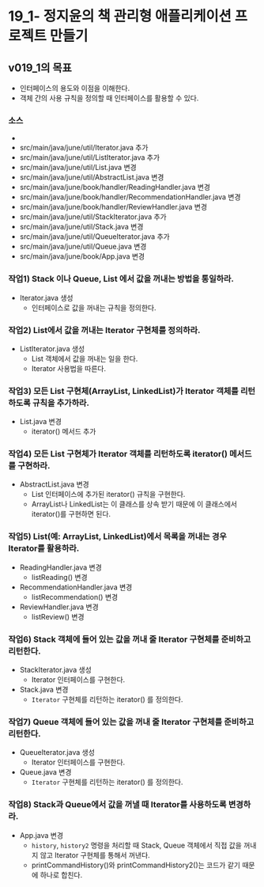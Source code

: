 # 19_1- 정지윤의 책 관리형 애플리케이션 프로젝트 만들기

## v019_1의 목표

- 인터페이스의 용도와 이점을 이해한다.
- 객체 간의 사용 규칙을 정의할 때 인터페이스를 활용할 수 있다.

### 소스 

-
- src/main/java/june/util/Iterator.java 추가
- src/main/java/june/util/ListIterator.java 추가
- src/main/java/june/util/List.java 변경
- src/main/java/june/util/AbstractList.java 변경
- src/main/java/june/book/handler/ReadingHandler.java 변경
- src/main/java/june/book/handler/RecommendationHandler.java 변경
- src/main/java/june/book/handler/ReviewHandler.java 변경
- src/main/java/june/util/StackIterator.java 추가
- src/main/java/june/util/Stack.java 변경
- src/main/java/june/util/QueueIterator.java 추가
- src/main/java/june/util/Queue.java 변경
- src/main/java/june/book/App.java 변경



### 작업1) Stack 이나 Queue, List 에서 값을 꺼내는 방법을 통일하라.

- Iterator.java 생성
    - 인터페이스로 값을 꺼내는 규칙을 정의한다.
    
    
### 작업2) List에서 값을 꺼내는 Iterator 구현체를 정의하라.

- ListIterator.java 생성
    - List 객체에서 값을 꺼내는 일을 한다.
    - Iterator 사용법을 따른다.
  
### 작업3) 모든 List 구현체(ArrayList, LinkedList)가 Iterator 객체를 리턴하도록 규칙을 추가하라.

- List.java 변경
    - iterator() 메서드 추가

### 작업4) 모든 List 구현체가 Iterator 객체를 리턴하도록 iterator() 메서드를 구현하라.

- AbstractList.java 변경
    - List 인터페이스에 추가된 iterator() 규칙을 구현한다.
    - ArrayList나 LinkedList는 이 클래스를 상속 받기 때문에 이 클래스에서 iterator()를 구현하면 된다.

### 작업5) List(예: ArrayList, LinkedList)에서 목록을 꺼내는 경우 Iterator를 활용하라.

- ReadingHandler.java 변경
  - listReading() 변경
- RecommendationHandler.java 변경
  - listRecommendation() 변경
- ReviewHandler.java 변경
  - listReview() 변경 

### 작업6) Stack 객체에 들어 있는 값을 꺼내 줄 Iterator 구현체를 준비하고 리턴한다.

- StackIterator.java 생성
  - Iterator 인터페이스를 구현한다.
- Stack.java 변경
    - `Iterator` 구현체를 리턴하는 iterator() 를 정의한다.
    
### 작업7) Queue 객체에 들어 있는 값을 꺼내 줄 Iterator 구현체를 준비하고 리턴한다.
    
- QueueIterator.java 생성
  - Iterator 인터페이스를 구현한다.
- Queue.java 변경
    - `Iterator` 구현체를 리턴하는 iterator() 를 정의한다.
    
### 작업8) Stack과 Queue에서 값을 꺼낼 때 Iterator를 사용하도록 변경하라.

- App.java 변경
    - `history`, `history2` 명령을 처리할 때 Stack, Queue 객체에서 직접 값을 꺼내지 않고 Iterator 구현체를 통해서 꺼낸다.
    - printCommandHistory()와 printCommandHistory2()는 코드가 같기 때문에 하나로 합친다.
  